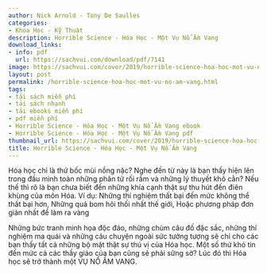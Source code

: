 ```yaml
---
author: Nick Arnold - Tony De Saulles
categories:
- Khoa Học - Kỹ Thuật
description: Horrible Science - Hóa Học - Một Vụ Nổ Ầm Vang
download_links:
- info: pdf
  url: https://sachvui.com/download/pdf/7141
image: https://sachvui.com/cover/2019/horrible-science-hoa-hoc-mot-vu-no-am-vang.jpg
layout: post
permalink: /horrible-science-hoa-hoc-mot-vu-no-am-vang.html
tags:
- tải sách miễn phí
- tải sách nhanh
- tải ebooks miễn phí
- pdf miễn phí
- Horrible Science - Hóa Học - Một Vụ Nổ Ầm Vang ebook
- Horrible Science - Hóa Học - Một Vụ Nổ Ầm Vang pdf
thumbnail_url: https://sachvui.com/cover/2019/horrible-science-hoa-hoc-mot-vu-no-am-vang.jpg
title: Horrible Science - Hóa Học - Một Vụ Nổ Ầm Vang
---
```


 <div class="item-desc text-justify"> <p>Hóa học chỉ là thứ bốc mùi nồng nặc? Nghe đến từ này là bạn thấy hiện lên trong đầu mình toàn những phân tử rối rắm và những lý thuyết khô cằn? Nếu thế thì rõ là bạn chưa biết đến những khía cạnh thật sự thu hút đến điên khùng của môn Hóa. Ví dụ: Những thí nghiệm thất bại đến mức không thể thất bại hơn, Những quả bom hôi thối nhất thế giới, Hoặc phương pháp đơn giản nhất để làm ra vàng</p><p>Những bức tranh minh họa độc đáo, những chùm câu đố đặc sắc, những thí nghiệm ma quái và những câu chuyện ngoài sức tưởng tượng sẽ chỉ cho các bạn thấy tất cả những bộ mặt thật sự thú vị của Hóa học. Một số thứ khó tin đến mức cả các thầy giáo của bạn cũng sẽ phải sững sờ? Lúc đó thì Hóa học sẽ trở thành một VỤ NỔ ẦM VANG.</p> </div>